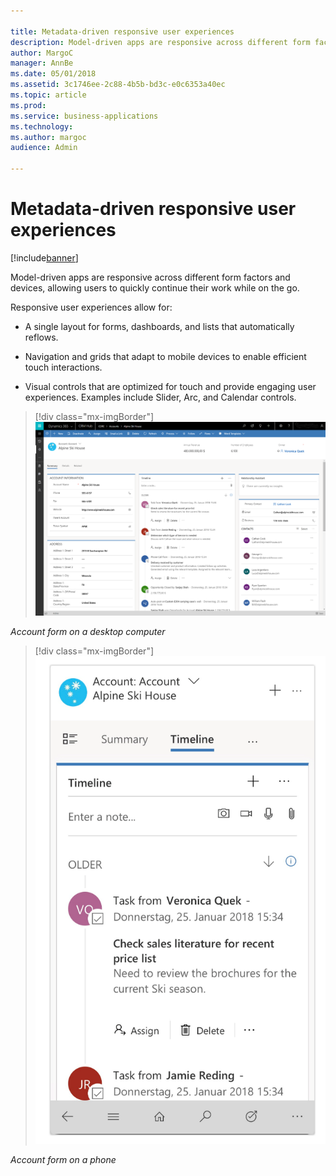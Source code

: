 ```yaml
---

title: Metadata-driven responsive user experiences
description: Model-driven apps are responsive across different form factors and devices, allowing users to quickly continue their work while on the go.
author: MargoC
manager: AnnBe
ms.date: 05/01/2018
ms.assetid: 3c1746ee-2c88-4b5b-bd3c-e0c6353a40ec
ms.topic: article
ms.prod: 
ms.service: business-applications
ms.technology: 
ms.author: margoc
audience: Admin

---
```

#  Metadata-driven responsive user experiences




[!include[banner](../../includes/banner.md)]

Model-driven apps are responsive across different form factors and devices,
allowing users to quickly continue their work while on the go. 

Responsive user experiences allow for:

-   A single layout for forms, dashboards, and lists that automatically reflows.

-   Navigation and grids that adapt to mobile devices to enable efficient touch
    interactions.

-   Visual controls that are optimized for touch and provide engaging user
    experiences. Examples include Slider, Arc, and Calendar controls.

> [!div class="mx-imgBorder"] 
> ![Example of an account form on a desktop computer](media/metadata-driven-responsive-user-experiences-1.png "Example of an account form on a desktop computer")
<!-- App_Plat_ResponseAcct_G.PNG -->


*Account form on a desktop computer*

> [!div class="mx-imgBorder"] 
> ![A screenshot of an account form on a mobile device](media/metadata-driven-responsive-user-experiences-2.png "A screenshot of an account form on a mobile device")
<!-- Picture 4 -->


*Account form on a phone*
